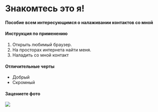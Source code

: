 # Знакомтесь это я!

#### Пособие всем интересующимся о налаживании контактов со мной

#### Инструкция по применению

1. Открыть любимый браузер.
2. На просторах интернета найти меня.
3. Наладить со мной контакт

#### Отличительные черты

* Добрый
* Скромный

#### Зацениете фото

![](https://klike.net/uploads/posts/2019-03/1551427572_1.jpeg)
